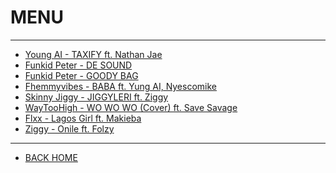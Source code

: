 # MENU
- - -

* [Young AI - TAXIFY ft. Nathan Jae](./xyz/young-ai_taxify_nathan-jae.mp3)  
* [Funkid Peter - DE SOUND](./xyz/Funkid-Peter-ft.-Dj-Dupe-x-Jawn-Tee-De-Sound.mp3)  
* [Funkid Peter - GOODY BAG](./xyz/Funkid-Peter-Goody-Bag.mp3)  
* [Fhemmyvibes - BABA ft. Yung AI, Nyescomike](./xyz/Fhemmyvibes-ft-Yung-Ai-x-Nyescomike_Baba.mp3)  
* [Skinny Jiggy - JIGGYLERI ft. Ziggy](./xyz/SkinnyJiggy_JIGGYLERI-ft-Ziggy.mp3)  
* [WayTooHigh - WO WO WO (Cover) ft. Save Savage](./xyz/WayTooHigh-WoWoWo_cover_ft-Save-Savage.mp3)  
* [Flxx - Lagos Girl ft. Makieba](./xyz/Flxx_Lagos-Girl_Feat-Makieba.mp3)  
* [Ziggy - Onile ft. Folzy](./xyz/Onile_Ziggy-ft-Folzy.mp3)

- - -
* [BACK HOME](../README.md)
